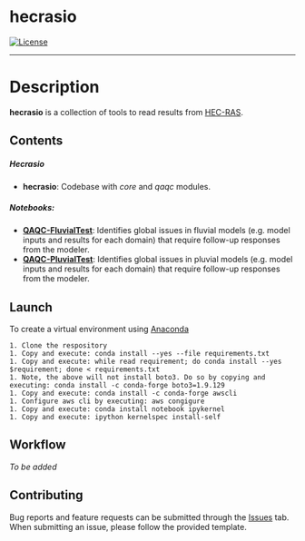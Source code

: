 # hecrasio

[![License](https://img.shields.io/badge/License-Apache%202.0-blue.svg)](https://opensource.org/licenses/Apache-2.0)

---

# Description

**hecrasio** is a collection of tools to read results from [HEC-RAS](https://www.hec.usace.army.mil/software/hec-ras/).

## Contents

##### Hecrasio
- __hecrasio__: Codebase with _core_ and _qaqc_ modules.

##### Notebooks:
- [__QAQC-FluvialTest__](./notebooks/QAQC-FluvialTest.ipynb): Identifies global issues in fluvial models (e.g. model inputs and results for each domain) that require follow-up responses from the modeler.
- [__QAQC-PluvialTest__](./notebooks/QAQC-PluvialTest.ipynb): Identifies global issues in pluvial models (e.g. model inputs and results for each domain) that require follow-up responses from the modeler.

## Launch
To create a virtual environment using [Anaconda](https://www.anaconda.com/distribution/)
```
1. Clone the respository
1. Copy and execute: conda install --yes --file requirements.txt
1. Copy and execute: while read requirement; do conda install --yes $requirement; done < requirements.txt
1. Note, the above will not install boto3. Do so by copying and executing: conda install -c conda-forge boto3=1.9.129
1. Copy and execute: conda install -c conda-forge awscli
1. Configure aws cli by executing: aws congigure
1. Copy and execute: conda install notebook ipykernel
1. Copy and execute: ipython kernelspec install-self
```

## Workflow
_To be added_

## Contributing
Bug reports and feature requests can be submitted through the [Issues](https://github.com/Dewberry/hecrasio/issues/new/choose) tab. When submitting an issue, please follow the provided template.